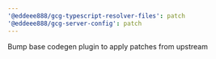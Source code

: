 ```yaml
---
'@eddeee888/gcg-typescript-resolver-files': patch
'@eddeee888/gcg-server-config': patch
---
```


Bump base codegen plugin to apply patches from upstream
